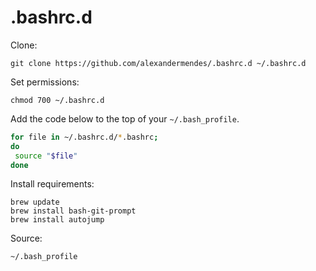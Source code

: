 # .bashrc.d

Clone:

```
git clone https://github.com/alexandermendes/.bashrc.d ~/.bashrc.d 
```

Set permissions:

```
chmod 700 ~/.bashrc.d
```

Add the code below to the top of your `~/.bash_profile`.

```bash
for file in ~/.bashrc.d/*.bashrc;
do
 source "$file"
done
```

Install requirements:

```
brew update
brew install bash-git-prompt
brew install autojump
```

Source:

```
~/.bash_profile
```
